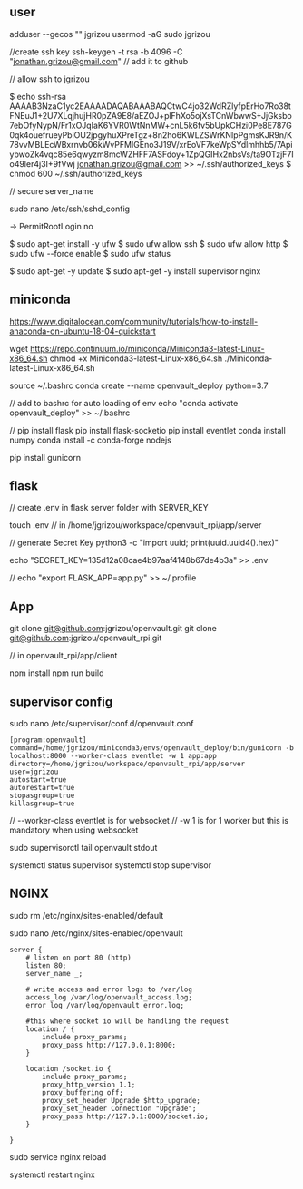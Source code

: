 

## user

adduser --gecos "" jgrizou
usermod -aG sudo jgrizou

//create ssh key
ssh-keygen -t rsa -b 4096 -C "jonathan.grizou@gmail.com"
// add it to github

// allow ssh to jgrizou

$ echo ssh-rsa AAAAB3NzaC1yc2EAAAADAQABAAABAQCtwC4jo32WdRZlyfpErHo7Ro38tFNEuJ1+2U7XLqjhujHR0pZA9E8/aEZOJ+plFhXo5ojXsTCnWbwwS+JjGksbo7ebOfyNypN/Fr1xOJqIaK6YVR0WtNnMW+cnL5k6fv5bUpkCHzi0Pe8E787G0qk4ouefrueyPblOU2jpgyhuXPreTgz+8n2ho6KWLZSWrKNIpPgmsKJR9n/K78vvMBLEcWBxrnvb06kWvPFMIGEno3J19V/xrEoVF7keWpSYdlmhhb5/7ApiybwoZk4vqc85e6qwyzm8mcWZHFF7ASFdoy+1ZpQGIHx2nbsVs/ta9OTzjF7Io49ler4j3I+9fVwj jonathan.grizou@gmail.com >> ~/.ssh/authorized_keys
$ chmod 600 ~/.ssh/authorized_keys

// secure server_name

sudo nano /etc/ssh/sshd_config

-> PermitRootLogin no


$ sudo apt-get install -y ufw
$ sudo ufw allow ssh
$ sudo ufw allow http
$ sudo ufw --force enable
$ sudo ufw status


$ sudo apt-get -y update
$ sudo apt-get -y install supervisor nginx

## miniconda

https://www.digitalocean.com/community/tutorials/how-to-install-anaconda-on-ubuntu-18-04-quickstart


wget https://repo.continuum.io/miniconda/Miniconda3-latest-Linux-x86_64.sh
chmod +x Miniconda3-latest-Linux-x86_64.sh
./Miniconda-latest-Linux-x86_64.sh


source ~/.bashrc
conda create --name openvault_deploy python=3.7

// add to bashrc for auto loading of env
echo "conda activate openvault_deploy" >> ~/.bashrc

//
pip install flask
pip install flask-socketio
pip install eventlet
conda install numpy
conda install -c conda-forge nodejs

pip install gunicorn

## flask

// create .env in flask server folder with SERVER_KEY

touch .env // in /home/jgrizou/workspace/openvault_rpi/app/server

// generate Secret Key
python3 -c "import uuid; print(uuid.uuid4().hex)"

echo "SECRET_KEY=135d12a08cae4b97aaf4148b67de4b3a" >> .env

//
echo "export FLASK_APP=app.py" >> ~/.profile


## App

git clone git@github.com:jgrizou/openvault.git
git clone git@github.com:jgrizou/openvault_rpi.git

// in openvault_rpi/app/client

npm install
npm run build




## supervisor config

sudo nano /etc/supervisor/conf.d/openvault.conf

```
[program:openvault]
command=/home/jgrizou/miniconda3/envs/openvault_deploy/bin/gunicorn -b localhost:8000 --worker-class eventlet -w 1 app:app
directory=/home/jgrizou/workspace/openvault_rpi/app/server
user=jgrizou
autostart=true
autorestart=true
stopasgroup=true
killasgroup=true
```

// --worker-class eventlet is for websocket
// -w 1 is for 1 worker but this is mandatory when using websocket

sudo supervisorctl tail openvault stdout

systemctl status supervisor
systemctl stop supervisor


## NGINX

sudo rm /etc/nginx/sites-enabled/default

sudo nano /etc/nginx/sites-enabled/openvault

```
server {
    # listen on port 80 (http)
    listen 80;
    server_name _;

    # write access and error logs to /var/log
    access_log /var/log/openvault_access.log;
    error_log /var/log/openvault_error.log;

    #this where socket io will be handling the request
    location / {
        include proxy_params;
        proxy_pass http://127.0.0.1:8000;
    }

    location /socket.io {
        include proxy_params;
        proxy_http_version 1.1;
        proxy_buffering off;
        proxy_set_header Upgrade $http_upgrade;
        proxy_set_header Connection "Upgrade";
        proxy_pass http://127.0.1:8000/socket.io;
    }

}
```

sudo service nginx reload

systemctl restart nginx
